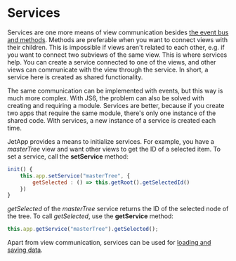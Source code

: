 # Services

Services are one more means of view communication besides [the event bus and methods](events.md). Methods are preferable when you want to connect views with their children. This is impossible if views aren't related to each other, e.g. if you want to connect two subviews of the same view. This is where services help. You can create a service connected to one of the views, and other views can communicate with the view through the service. In short, a service here is created as shared functionality.

The same communication can be implemented with events, but this way is much more complex. With JS6, the problem can also be solved with creating and requiring a module. Services are better, because if you create two apps that require the same module, there's only one instance of the shared code. With services, a new instance of a service is created each time.

JetApp provides a means to initialize services. For example, you have a *masterTree* view and want other views to get the ID of a selected item. To set a service, call the **setService** method:

```js
init() {
	this.app.setService("masterTree", {
		getSelected : () => this.getRoot().getSelectedId()
	})
}
```

*getSelected* of the *masterTree* service returns the ID of the selected node of the tree. To call *getSelected*, use the **getService** method:

```js
this.app.getService("masterTree").getSelected();
```

Apart from view communication, services can be used for [loading and saving data](models.md).